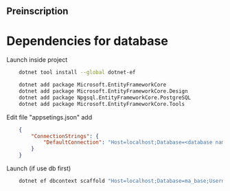 ## Preinscription

# Dependencies for database
Launch inside project
```bash
    dotnet tool install --global dotnet-ef

    dotnet add package Microsoft.EntityFrameworkCore
    dotnet add package Microsoft.EntityFrameworkCore.Design
    dotnet add package Npgsql.EntityFrameworkCore.PostgreSQL
    dotnet add package Microsoft.EntityFrameworkCore.Tools
```

Edit file "appsetings.json"
add
```json
    {
        "ConnectionStrings": {
            "DefaultConnection": "Host=localhost;Database=<database name>;Username=<database user>;Password=<password>"
        }
    }
```

Launch (if use db first)
```bash
    dotnet ef dbcontext scaffold "Host=localhost;Database=ma_base;Username=postgres;Password=mot_de_passe" Npgsql.EntityFrameworkCore.PostgreSQL -o Models
```
